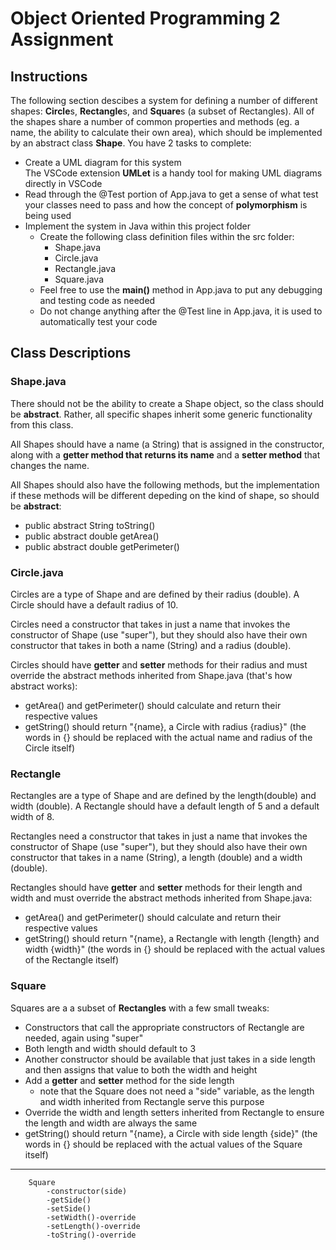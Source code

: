 # Object Oriented Programming 2 Assignment

## Instructions

The following section descibes a system for defining a number of different shapes: **Circle**s, **Rectangle**s, and **Square**s (a subset of Rectangles). All of the shapes share a number of common properties and methods (eg. a name, the ability to calculate their own area), which should be implemented by an abstract class **Shape**. You have 2 tasks to complete:

* Create a UML diagram for this system   
  The VSCode extension **UMLet** is a handy tool for making UML diagrams directly in VSCode
* Read through the @Test portion of App.java to get a sense of what test your classes need to pass and how the concept of **polymorphism** is being used
* Implement the system in Java within this project folder  
  * Create the following class definition files within the src folder:  
    * Shape.java
    * Circle.java
    * Rectangle.java
    * Square.java
  * Feel free to use the **main()** method in App.java to put any debugging and testing code as needed
  * Do not change anything after the @Test line in App.java, it is used to automatically test your code
  
## Class Descriptions

### Shape.java

There should not be the ability to create a Shape object, so the class should be **abstract**. Rather, all specific shapes inherit some generic functionality from this class.

All Shapes should have a name (a String) that is assigned in the constructor, along with a **getter method that returns its name** and a **setter method** that changes the name. 

All Shapes should also have the following methods, but the implementation if these methods will be different depeding on the kind of shape, so should be **abstract**:  
* public abstract String toString()
* public abstract double getArea()
* public abstract double getPerimeter()

### Circle.java

Circles are a type of Shape and are defined by their radius (double). A Circle should have a default radius of 10. 

Circles need a constructor that takes in just a name that invokes the constructor of Shape (use "super"), but they should also have their own constructor that takes in both a name (String) and a radius (double).

Circles should have **getter** and **setter** methods for their radius and must override the abstract methods inherited from Shape.java (that's how abstract works):  
* getArea() and getPerimeter() should calculate and return their respective values
* getString() should return "{name}, a Circle with radius {radius}" (the words in {} should be replaced with the actual name and radius of the Circle itself)

### Rectangle
Rectangles are a type of Shape and are defined by the length(double) and width (double). A Rectangle should have a default length of 5 and a default width of 8. 

Rectangles need a constructor that takes in just a name that invokes the constructor of Shape (use "super"), but they should also have their own constructor that takes in a name (String), a length (double) and a width (double).

Rectangles should have **getter** and **setter** methods for their length and width and must override the abstract methods inherited from Shape.java:  
* getArea() and getPerimeter() should calculate and return their respective values
* getString() should return "{name}, a Rectangle with length {length} and width {width}" (the words in {} should be replaced with the actual values of the Rectangle itself)

### Square
Squares are a a subset of **Rectangles** with a few small tweaks:
* Constructors that call the appropriate constructors of Rectangle are needed, again using "super"
* Both length and width should default to 3
* Another constructor should be available that just takes in a side length and then assigns that value to both the width and height
* Add a **getter** and **setter** method for the side length
    * note that the Square does not need a "side" variable, as the length and width inherited from Rectangle serve this purpose
* Override the width and length setters inherited from Rectangle to ensure the length and width are always the same 
* getString() should return "{name}, a Circle with side length {side}" (the words in {} should be replaced with the actual values of the Square itself)
***

    
        
        Square
            -constructor(side)
            -getSide()
            -setSide()
            -setWidth()-override
            -setLength()-override
            -toString()-override
    
    